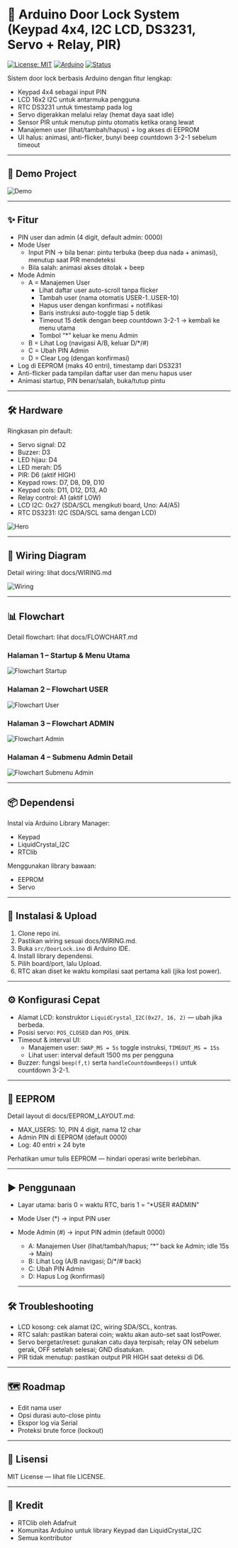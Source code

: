 # 🔐 Arduino Door Lock System (Keypad 4x4, I2C LCD, DS3231, Servo + Relay, PIR)

[![License: MIT](https://img.shields.io/badge/License-MIT-green.svg)](LICENSE)
[![Arduino](https://img.shields.io/badge/platform-Arduino-blue.svg)](#)
[![Status](https://img.shields.io/badge/status-stable-brightgreen.svg)](#)

Sistem door lock berbasis Arduino dengan fitur lengkap:
- Keypad 4x4 sebagai input PIN
- LCD 16x2 I2C untuk antarmuka pengguna
- RTC DS3231 untuk timestamp pada log
- Servo digerakkan melalui relay (hemat daya saat idle)
- Sensor PIR untuk menutup pintu otomatis ketika orang lewat
- Manajemen user (lihat/tambah/hapus) + log akses di EEPROM
- UI halus: animasi, anti-flicker, bunyi beep countdown 3-2-1 sebelum timeout

---

## 📸 Demo Project
![Demo](assets/demo.gif)

---

## ✨ Fitur
- PIN user dan admin (4 digit, default admin: 0000)
- Mode User
  - Input PIN → bila benar: pintu terbuka (beep dua nada + animasi), menutup saat PIR mendeteksi
  - Bila salah: animasi akses ditolak + beep
- Mode Admin
  - A = Manajemen User
    - Lihat daftar user auto-scroll tanpa flicker
    - Tambah user (nama otomatis USER-1..USER-10)
    - Hapus user dengan konfirmasi + notifikasi
    - Baris instruksi auto-toggle tiap 5 detik
    - Timeout 15 detik dengan beep countdown 3-2-1 → kembali ke menu utama
    - Tombol “*” keluar ke menu Admin
  - B = Lihat Log (navigasi A/B, keluar D/*/#)
  - C = Ubah PIN Admin
  - D = Clear Log (dengan konfirmasi)
- Log di EEPROM (maks 40 entri), timestamp dari DS3231
- Anti-flicker pada tampilan daftar user dan menu hapus user
- Animasi startup, PIN benar/salah, buka/tutup pintu

---

## 🛠️ Hardware
Ringkasan pin default:
- Servo signal: D2
- Buzzer: D3
- LED hijau: D4
- LED merah: D5
- PIR: D6 (aktif HIGH)
- Keypad rows: D7, D8, D9, D10
- Keypad cols: D11, D12, D13, A0
- Relay control: A1 (aktif LOW)
- LCD I2C: 0x27 (SDA/SCL mengikuti board, Uno: A4/A5)
- RTC DS3231: I2C (SDA/SCL sama dengan LCD)

![Hero](assets/hero.png)

---

## 📐 Wiring Diagram
Detail wiring: lihat docs/WIRING.md 

![Wiring](assets/wiring.png)

---

## 📊 Flowchart
Detail flowchart: lihat docs/FLOWCHART.md

### Halaman 1 – Startup & Menu Utama
![Flowchart Startup](assets/flowchart_mainloop.png)

### Halaman 2 – Flowchart USER
![Flowchart User](assets/flowchart_usermode.png)

### Halaman 3 – Flowchart ADMIN
![Flowchart Admin](assets/flowchart_adminmode.png)

### Halaman 4 – Submenu Admin Detail
![Flowchart Submenu Admin](assets/flowchart_usermanagement.png)

---

## 📦 Dependensi
Instal via Arduino Library Manager:
- Keypad
- LiquidCrystal_I2C
- RTClib

Menggunakan library bawaan:
- EEPROM
- Servo

---

## 🚀 Instalasi & Upload
1. Clone repo ini.
2. Pastikan wiring sesuai docs/WIRING.md.
3. Buka `src/DoorLock.ino` di Arduino IDE.
4. Install library dependensi.
5. Pilih board/port, lalu Upload.
6. RTC akan diset ke waktu kompilasi saat pertama kali (jika lost power).

---

## ⚙️ Konfigurasi Cepat
- Alamat LCD: konstruktor `LiquidCrystal_I2C(0x27, 16, 2)` — ubah jika berbeda.
- Posisi servo: `POS_CLOSED` dan `POS_OPEN`.
- Timeout & interval UI:
  - Manajemen user: `SWAP_MS = 5s` toggle instruksi, `TIMEOUT_MS = 15s`
  - Lihat user: interval default 1500 ms per pengguna
- Buzzer: fungsi `beep(f,t)` serta `handleCountdownBeeps()` untuk countdown 3-2-1.

---

## 💾 EEPROM
Detail layout di docs/EEPROM_LAYOUT.md:
- MAX_USERS: 10, PIN 4 digit, nama 12 char
- Admin PIN di EEPROM (default 0000)
- Log: 40 entri × 24 byte

Perhatikan umur tulis EEPROM — hindari operasi write berlebihan.

---

## ▶️ Penggunaan
- Layar utama: baris 0 = waktu RTC, baris 1 = “*USER     #ADMIN”
- Mode User (*) → input PIN user
- Mode Admin (#) → input PIN admin (default 0000)
  - A: Manajemen User (lihat/tambah/hapus; “*” back ke Admin; idle 15s → Main)
  - B: Lihat Log (A/B navigasi; D/*/# back)
  - C: Ubah PIN Admin
  - D: Hapus Log (konfirmasi)

  ---

## 🛠️ Troubleshooting
- LCD kosong: cek alamat I2C, wiring SDA/SCL, kontras.
- RTC salah: pastikan baterai coin; waktu akan auto-set saat lostPower.
- Servo bergetar/reset: gunakan catu daya terpisah; relay ON sebelum gerak, OFF setelah selesai; GND disatukan.
- PIR tidak menutup: pastikan output PIR HIGH saat deteksi di D6.

---

## 🗺️ Roadmap
- Edit nama user
- Opsi durasi auto-close pintu
- Ekspor log via Serial
- Proteksi brute force (lockout)

---

## 📜 Lisensi
MIT License — lihat file LICENSE.

---

## 🙌 Kredit
- RTClib oleh Adafruit
- Komunitas Arduino untuk library Keypad dan LiquidCrystal_I2C
- Semua kontributor
